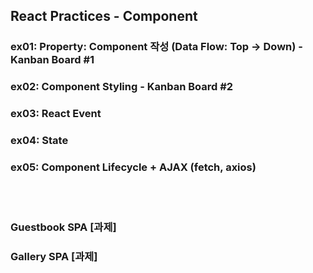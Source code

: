 ## React Practices - Component

### ex01: Property: Component 작성 (Data Flow: Top -> Down) - Kanban Board #1
### ex02: Component Styling - Kanban Board #2
### ex03: React Event
### ex04: State
### ex05: Component Lifecycle + AJAX (fetch, axios)

<br/><br/>


### Guestbook SPA [과제]
### Gallery SPA [과제]
